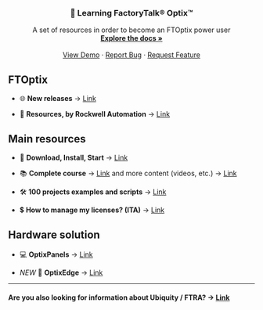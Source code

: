 <!-- PROJECT LOGO -->
<br />
<div align="center">

  <h3 align="center">📘 Learning FactoryTalk® Optix™</h3>

  <p align="center">
    A set of resources in order to become an FTOptix power user
    <br />
    <a href="https://github.com/othneildrew/Best-README-Template"><strong>Explore the docs »</strong></a>
    <br />
    <br />
    <a href="https://github.com/othneildrew/Best-README-Template">View Demo</a>
    &middot;
    <a href="https://github.com/othneildrew/Best-README-Template/issues/new?labels=bug&template=bug-report---.md">Report Bug</a>
    &middot;
    <a href="https://github.com/othneildrew/Best-README-Template/issues/new?labels=enhancement&template=feature-request---.md">Request Feature</a>
  </p>
</div>

<!-- FTOPTIX -->
## FTOptix

- 🌐 **New releases** → [Link](./chapters/FTOptix_overview.md)

- 🏁 **Resources, by Rockwell Automation** → [Link](https://www.rockwellautomation.com/en-us/support/documentation/technical/capabilities/optix-portfolio.html)

<!-- MAIN RESOURCES -->
## Main resources

- 🚀 **Download, Install, Start** → [Link](./chapters/Download_install_start.md)

- 📚 **Complete course** →  [Link](https://github.com/massimovar/LearningFTOptix/blob/main/pdf/FTOptix_Technical_training.pdf) and more content (videos, etc.) → [Link](./chapters/Learning_material.md)

- 🛠️ **100 projects examples and scripts** → [Link](./chapters/Examples.md)

- 💲 **How to manage my licenses? (ITA)** → [Link](https://www.youtube.com/watch?v=BVXPn04wZ8M&ab_channel=ASEMS.r.l.)

<!-- HARDWARE SOLUTION -->
## Hardware solution

  - 💻 **OptixPanels** → [Link](./chapters/OptixPanels_and_co.md)

  - _NEW_ 🎉 **OptixEdge** → [Link](./chapters/OptixEdge.md)

---

#### Are you also looking for information about Ubiquity / FTRA? -> [Link](https://github.com/massimovar/LearningUbiquityX/)
